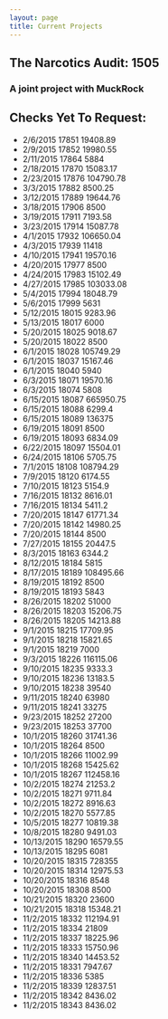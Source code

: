 ```yaml
---
layout: page
title: Current Projects
---
```

## The Narcotics Audit: 1505

### A joint project with MuckRock

## Checks Yet To Request:

* 2/6/2015	17851	19408.89
* 2/9/2015	17852	19980.55
* 2/11/2015	17864	5884
* 2/18/2015	17870	15083.17
* 2/23/2015	17876	104790.78
* 3/3/2015	17882	8500.25
* 3/12/2015	17889	19644.76
* 3/18/2015	17906	8500
* 3/19/2015	17911	7193.58
* 3/23/2015	17914	15087.78
* 4/1/2015	17932	106650.04
* 4/3/2015	17939	11418
* 4/10/2015	17941	19570.16
* 4/20/2015	17977	8500
* 4/24/2015	17983	15102.49
* 4/27/2015	17985	103033.08
* 5/4/2015	17994	18048.79
* 5/6/2015	17999	5631
* 5/12/2015	18015	9283.96
* 5/13/2015	18017	6000
* 5/20/2015	18025	9018.67
* 5/20/2015	18022	8500
* 6/1/2015	18028	105749.29
* 6/1/2015	18037	15167.46
* 6/1/2015	18040	5940
* 6/3/2015	18071	19570.16
* 6/3/2015	18074	5808
* 6/15/2015	18087	665950.75
* 6/15/2015	18088	6299.4
* 6/15/2015	18089	136375
* 6/19/2015	18091	8500
* 6/19/2015	18093	6834.09
* 6/22/2015	18097	15504.01
* 6/24/2015	18106	5705.75
* 7/1/2015	18108	108794.29
* 7/9/2015	18120	6174.55
* 7/10/2015	18123	5154.9
* 7/16/2015	18132	8616.01
* 7/16/2015	18134	5411.2
* 7/20/2015	18147	61771.34
* 7/20/2015	18142	14980.25
* 7/20/2015	18144	8500
* 7/27/2015	18155	20447.5
* 8/3/2015	18163	6344.2
* 8/12/2015	18184	5815
* 8/17/2015	18189	108495.66
* 8/19/2015	18192	8500
* 8/19/2015	18193	5843
* 8/26/2015	18202	51000
* 8/26/2015	18203	15206.75
* 8/26/2015	18205	14213.88
* 9/1/2015	18215	17709.95
* 9/1/2015	18218	15821.65
* 9/1/2015	18219	7000
* 9/3/2015	18226	116115.06
* 9/10/2015	18235	9333.3
* 9/10/2015	18236	13183.5
* 9/10/2015	18238	39540
* 9/11/2015	18240	63980
* 9/11/2015	18241	33275
* 9/23/2015	18252	27200
* 9/23/2015	18253	37700
* 10/1/2015	18260	31741.36
* 10/1/2015	18264	8500
* 10/1/2015	18266	11002.99
* 10/1/2015	18268	15425.62
* 10/1/2015	18267	112458.16
* 10/2/2015	18274	21253.2
* 10/2/2015	18271	9711.84
* 10/2/2015	18272	8916.63
* 10/2/2015	18270	5577.85
* 10/5/2015	18277	10819.38
* 10/8/2015	18280	9491.03
* 10/13/2015	18290	16579.55
* 10/13/2015	18295	6081
* 10/20/2015	18315	728355
* 10/20/2015	18314	12975.53
* 10/20/2015	18316	8548
* 10/20/2015	18308	8500
* 10/21/2015	18320	23600
* 10/21/2015	18318	15348.21
* 11/2/2015	18332	112194.91
* 11/2/2015	18334	21809
* 11/2/2015	18337	18225.96
* 11/2/2015	18333	15750.96
* 11/2/2015	18340	14453.52
* 11/2/2015	18331	7947.67
* 11/2/2015	18336	5385
* 11/2/2015	18339	12837.51
* 11/2/2015	18342	8436.02
* 11/2/2015	18343	8436.02


